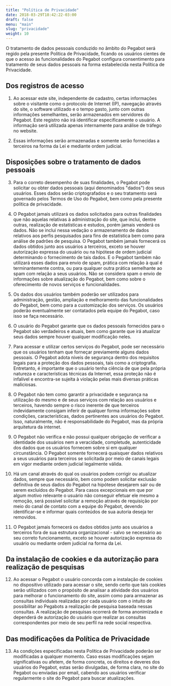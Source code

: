 ```yaml
---
title: "Política de Privacidade"
date: 2018-03-29T18:42:22-03:00
draft: false
menu: "main"
slug: "privacidade"
weight: 10
---
```


O tratamento de dados pessoais conduzido no âmbito do Pegabot será regido pela presente Política de Privacidade, ficando os usuários cientes de que o acesso às funcionalidades do Pegabot configura consentimento para tratamento de seus dados pessoais na forma estabelecida nesta Política de Privacidade.

## Dos registros de acesso

1) Ao acessar este site, independente de cadastro, certas informações sobre o visitante como o protocolo de Internet (IP), navegação através do site, o software utilizado e o tempo gasto, junto com outras informações semelhantes, serão armazenados em servidores do Pegabot. Este registro não irá identificar especificamente o usuário. A informação será utilizada apenas internamente para análise de tráfego no website.

2) Essas informações serão armazenadas e somente serão fornecidas a terceiros na forma da Lei e mediante ordem judicial.

## Disposições sobre o tratamento de dados pessoais

3) Para o correto desempenho de suas finalidades, o Pegabot pode solicitar ou obter dados pessoais (aqui denominados "dados") dos seus usuários. Esses dados serão criptografados e o seu tratamento será governado pelos Termos de Uso do Pegabot, bem como pela presente política de privacidade.

4) O Pegabot jamais utilizará os dados solicitados para outras finalidades que não aquelas relativas à administração do site, que inclui, dentre outras, realização de estatísticas e estudos, porém jamais venderá os dados. Não se inclui nessa vedação o armazenamento de dados relativos aos perfis pesquisados para fins de estatística bem como para análise de padrões de pesquisa. O Pegabot também jamais fornecerá os dados obtidos junto aos usuários a terceiros, exceto se houver autorização expressa do usuário ou na hipótese de ordem judicial determinando o fornecimento de tais dados. E o Pegabot também não utilizará esses dados para envio de spam, prática com relação à qual é terminantemente contra, ou para qualquer outra prática semelhante ao spam com relação a seus usuários. Não se considera spam o envio de informações sobre atualização do Pegabot, bem como sobre o oferecimento de novos serviços e funcionalidades.

5) Os dados dos usuários também poderão ser utilizados para administração, gestão, ampliação e melhoramento das funcionalidades do Pegabot, bem como para a customização dos serviços. Os usuários poderão eventualmente ser contatados pela equipe do Pegabot, caso isso se faça necessário.

6) O usuário do Pegabot garante que os dados pessoais fornecidos para o Pegabot são verdadeiros e atuais, bem como garante que irá atualizar seus dados sempre houver qualquer modificação neles.

7) Para acessar e utilizar certos serviços do Pegabot, pode ser necessário que os usuários tenham que forneçar previamente alguns dados pessoais. O Pegabot adota níveis de segurança dentro dos requisitos legais para a proteção dos dados pessoais, tais como a criptografia. Entretanto, é importante que o usuário tenha ciência de que pela própria natureza e características técnicas da Internet, essa proteção não é infalível e encontra-se sujeita à violação pelas mais diversas práticas maliciosas.

8) O Pegabot não tem como garantir a privacidade e segurança na utilização do mesmo e de seus serviços com relação aos usuários e terceiros, havendo sempre o risco inerente de que terceiros indevidamente consigam inferir de qualquer forma informações sobre condições, características, dados pertinentes aos usuários do Pegabot. Isso, naturalmente, não é responsabilidade do Pegabot, mas da própria arquitetura da internet.

9) O Pegabot não verifica e não possui qualquer obrigação de verificar a identidade dos usuários nem a veracidade, completude, autenticidade dos dados que os usuários fornecem sobre si em qualquer circunstância. O Pegabot somente fornecerá quaisquer  dados relativos a seus usuários para terceiros se solicitada por meio de canais legais em vigor mediante ordem judicial legalmente válida.

10) Há um canal através do qual os usuários podem corrigir ou atualizar dados, sempre que necessário, bem como podem solicitar exclusão definitiva de seus dados do Pegabot na hipótese desejarem sair ou de serem excluídos do Pegabot. Para casos excepcionais em que por algum motivo relevante o usuário não conseguir efetuar ele mesmo a remoção, será possível solicitar a remoção através de requisição por meio do canal de contato com a equipe do Pegabot, devendo identificar-se e informar quais conteúdos de sua autoria deseja ter removidos.

11) O Pegabot jamais fornecerá os dados obtidos junto aos usuários a terceiros fora de sua estrutura organizacional - salvo se necessário ao seu correto funcionamento, exceto se houver autorização expressa do usuário ou mediante ordem judicial na forma da Lei.

## Da instalação de cookies e da autorização para realização de pesquisas

12) Ao acessar o Pegabot o usuário concorda com a instalação de cookies no dispositivo utilizado para acessar o site, sendo certo que tais cookies serão utilizados com o propósito de analisar a atividade dos usuários para melhorar o funcionamento do site, assim como para armazenar as consultas individuais realizadas por cada usuário com o intuito de possibilitar ao Pegabots a realização de pesquisa baseada nessas consultas.  A realização de pesquisas ocorrerá de forma anonimizada e dependerá de autorização do usuário que realizar as consultas correspondentes por meio de seu perfil na rede social respectiva.

## Das modificações da Política de Privacidade

13) As condições especificadas nesta Política de Privacidade poderão ser modificadas a qualquer momento. Caso essas modificações sejam significativas ou afetem, de forma concreta, os direitos e deveres dos usuários do Pegabot, estas serão divulgadas, de forma clara, no site do Pegabot ou enviadas por email, cabendo aos usuários verificar regularmente o site do Pegabot para buscar atualizações.
